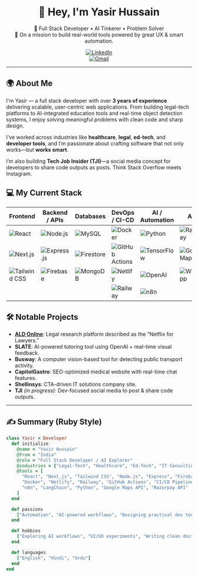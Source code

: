 <div align="center">

# 👋 Hey, I'm Yasir Hussain

🚀 Full Stack Developer • AI Tinkerer • Problem Solver  
🧠 On a mission to build real-world tools powered by great UX & smart automation.

[![LinkedIn](https://img.shields.io/badge/LinkedIn-blue?style=flat&logo=linkedin)](https://www.linkedin.com/in/yasirhussain027/)  
[![Gmail](https://img.shields.io/badge/Gmail-red?style=flat&logo=gmail&logoColor=white)](mailto:yasirhussain0027@gmail.com)
</div>

---

## 🌍 About Me

I'm Yasir — a full stack developer with over **3 years of experience** delivering scalable, user-centric web applications. From building legal-tech platforms to AI-integrated education tools and real-time object detection systems, I enjoy solving meaningful problems with clean code and sharp design.

I’ve worked across industries like **healthcare**, **legal**, **ed-tech**, and **developer tools**, and I’m passionate about crafting software that not only works—but **works smart**.

I’m also building **Tech Job Insider (TJI)**—a social media concept for developers to share code outputs as posts. Think Stack Overflow meets Instagram.



## 💻 My Current Stack

| Frontend              | Backend / APIs             | Databases                 | DevOps / CI-CD          | AI / Automation         | APIs                      |
|-----------------------|----------------------------|---------------------------|--------------------------|--------------------------|---------------------------|
| ![React](https://img.shields.io/badge/React-61DAFB?logo=react&logoColor=black) | ![Node.js](https://img.shields.io/badge/Node.js-339933?logo=node.js&logoColor=white) | ![MySQL](https://img.shields.io/badge/MySQL-4479A1?logo=mysql&logoColor=white) | ![Docker](https://img.shields.io/badge/Docker-2496ED?logo=docker&logoColor=white) | ![Python](https://img.shields.io/badge/Python-3776AB?logo=python&logoColor=white) | ![Razorpay](https://img.shields.io/badge/Razorpay-02042B?logo=razorpay&logoColor=white) |
| ![Next.js](https://img.shields.io/badge/Next.js-black?logo=next.js) | ![Express.js](https://img.shields.io/badge/Express.js-000000?logo=express&logoColor=white) | ![Firestore](https://img.shields.io/badge/Firestore-ffcb2b?logo=firebase&logoColor=black) | ![GitHub Actions](https://img.shields.io/badge/GitHub_Actions-2088FF?logo=github-actions&logoColor=white) | ![TensorFlow](https://img.shields.io/badge/TensorFlow-FF6F00?logo=tensorflow&logoColor=white) | ![Google Maps](https://img.shields.io/badge/Google%20Maps-4285F4?logo=google-maps&logoColor=white) |
| ![Tailwind CSS](https://img.shields.io/badge/TailwindCSS-38B2AC?logo=tailwind-css&logoColor=white) | ![Firebase](https://img.shields.io/badge/Firebase-FFCA28?logo=firebase&logoColor=black) | ![MongoDB](https://img.shields.io/badge/MongoDB-47A248?logo=mongodb&logoColor=white) | ![Netlify](https://img.shields.io/badge/Netlify-00C7B7?logo=netlify&logoColor=white) | ![OpenAI](https://img.shields.io/badge/OpenAI-412991?logo=openai&logoColor=white) | ![WhatsApp](https://img.shields.io/badge/WhatsApp-25D366?logo=whatsapp&logoColor=white) |
|                         |                            |                           | ![Railway](https://img.shields.io/badge/Railway-000000?logo=railway&logoColor=white) | ![n8n](https://img.shields.io/badge/n8n-FE7043?logo=n8n&logoColor=white) |                           |


## 🛠️ Notable Projects

- **[ALD Online](http://aldonline.in)**: Legal research platform described as the “Netflix for Lawyers.”  
- **SLATE**: AI-powered tutoring tool using OpenAI + real-time visual feedback.  
- **Busway**: A computer vision-based tool for detecting public transport activity.  
- **CapitolGastro**: SEO-optimized medical website with real-time chat features.  
- **Shellinsys**: CTA-driven IT solutions company site.  
- **TJI** *(in progress)*: Dev-focused social media to post & share code outputs.

---

## ✍️ Summary (Ruby Style)

```ruby
class Yasir < Developer
  def initialize
    @name = "Yasir Hussain"
    @from = "India"
    @role = "Full Stack Developer / AI Explorer"
    @industries = ["Legal-Tech", "Healthcare", "Ed-Tech", "IT Consulting", "Developer Tools", "E-commerce"]
    @tools = [
      "React", "Next.js", "Tailwind CSS", "Node.js", "Express", "Firebase", "MySQL", "MongoDB", "PostgreSQL",
      "Docker", "Netlify", "Railway", "GitHub Actions", "CI/CD Pipelines", "OpenAI API", "TensorFlow",
      "n8n", "LangChain", "Python", "Google Maps API", "Razorpay API"
    ]
  end

  def passions
    ["Automation", "AI-powered workflows", "Designing practical dev tools", "Building scalable systems"]
  end

  def hobbies
    ["Exploring AI workflows", "UI/UX experiments", "Writing clean docs", "Basketball", "Fitness", "Photography"]
  end

  def languages
    ["English", "Hindi", "Urdu"]
  end
end
```
